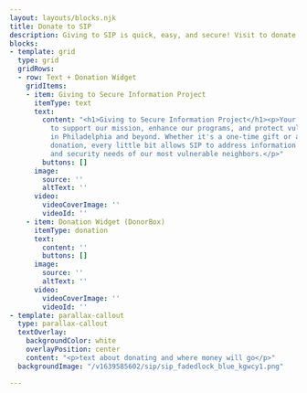 ```yaml
---
layout: layouts/blocks.njk
title: Donate to SIP
description: Giving to SIP is quick, easy, and secure! Visit to donate online today.
blocks:
- template: grid
  type: grid
  gridRows:
  - row: Text + Donation Widget
    gridItems:
    - item: Giving to Secure Information Project
      itemType: text
      text:
        content: "<h1>Giving to Secure Information Project</h1><p>Your donation helps
          to support our mission, enhance our programs, and protect vulnerable communities
          in Philadelphia and beyond. Whether it's a one-time gift or a recurring
          donation, every little bit allows SIP to address information protection
          and security needs of our most vulnerable neighbors.</p>"
        buttons: []
      image:
        source: ''
        altText: ''
      video:
        videoCoverImage: ''
        videoId: ''
    - item: Donation Widget (DonorBox)
      itemType: donation
      text:
        content: ''
        buttons: []
      image:
        source: ''
        altText: ''
      video:
        videoCoverImage: ''
        videoId: ''
- template: parallax-callout
  type: parallax-callout
  textOverlay:
    backgroundColor: white
    overlayPosition: center
    content: "<p>text about donating and where money will go</p>"
  backgroundImage: "/v1639585602/sip/sip_fadedlock_blue_kgwcy1.png"

---
```

